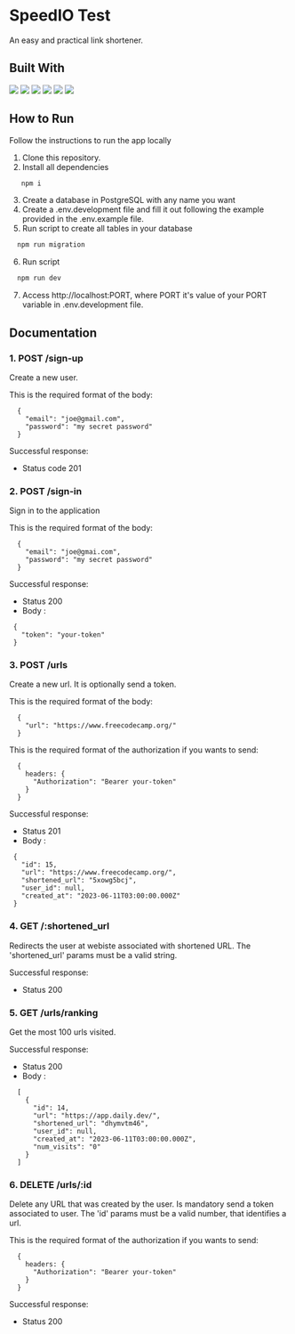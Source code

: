# SpeedIO Test

An easy and practical link shortener.

## Built With

<img src="https://img.shields.io/badge/JavaScript-323330?style=for-the-badge&logo=javascript&logoColor=F7DF1E">
<img src="https://img.shields.io/badge/Express.js-000000?style=for-the-badge&logo=express&logoColor=white">
<img src="https://img.shields.io/badge/Node.js-339933?style=for-the-badge&logo=nodedotjs&logoColor=white">
<img src="https://img.shields.io/badge/PostgreSQL-316192?style=for-the-badge&logo=postgresql&logoColor=white">
<img src="https://img.shields.io/badge/prettier-1A2C34?style=for-the-badge&logo=prettier&logoColor=F7BA3E">
<img src="https://img.shields.io/badge/eslint-3A33D1?style=for-the-badge&logo=eslint&logoColor=white">

## How to Run

Follow the instructions to run the app locally

1. Clone this repository.
2. Install all dependencies

```bash
   npm i
```

3. Create a database in PostgreSQL with any name you want
4. Create a .env.development file and fill it out following the example provided in the .env.example file.
5. Run script to create all tables in your database

```bash
  npm run migration
```

6. Run script

```bash
  npm run dev
```

7. Access http://localhost:PORT, where PORT it's value of your PORT variable in .env.development file.

## Documentation

### 1. POST /sign-up

Create a new user.

This is the required format of the body:

```code
  {
    "email": "joe@gmail.com",
    "password": "my secret password"
  }
```

Successful response:

- Status code 201

### 2. POST /sign-in

Sign in to the application

This is the required format of the body:

```code
  {
    "email": "joe@gmai.com",
    "password": "my secret password"
  }
```

Successful response:

- Status 200
- Body :

```code
 {
   "token": "your-token"
 }
```

### 3. POST /urls

Create a new url. It is optionally send a token.

This is the required format of the body:

```code
  {
    "url": "https://www.freecodecamp.org/"
  }
```

This is the required format of the authorization if you wants to send:

```code
  {
    headers: {
	  "Authorization": "Bearer your-token"
	}
  }
```

Successful response:

- Status 201
- Body :

```code
 {
   "id": 15,
   "url": "https://www.freecodecamp.org/",
   "shortened_url": "5xowg5bcj",
   "user_id": null,
   "created_at": "2023-06-11T03:00:00.000Z"
 }
```

### 4. GET /:shortened_url

Redirects the user at webiste associated with shortened URL. The 'shortened_url' params must be a valid string.

Successful response:

- Status 200

### 5. GET /urls/ranking

Get the most 100 urls visited.

Successful response:

- Status 200
- Body :

```code
  [
    {
      "id": 14,
      "url": "https://app.daily.dev/",
      "shortened_url": "dhymvtm46",
      "user_id": null,
      "created_at": "2023-06-11T03:00:00.000Z",
      "num_visits": "0"
    }
  ]

```

### 6. DELETE /urls/:id

Delete any URL that was created by the user. Is mandatory send a token associated to user. The 'id' params must be a valid number, that identifies a url.

This is the required format of the authorization if you wants to send:

```code
  {
    headers: {
	  "Authorization": "Bearer your-token"
	}
  }
```

Successful response:

- Status 200

